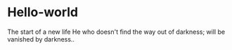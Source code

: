 # Hello-world
The start of a new life
He who doesn't find the way out of darkness; will be vanished by darkness..
